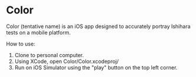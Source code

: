 # Color

Color (tentative name) is an iOS app designed to accurately portray Ishihara tests on a mobile platform. 

How to use:

1. Clone to personal computer.
2. Using XCode, open Color/Color.xcodeproj/
3. Run on iOS Simulator using the "play" button on the top left corner.

